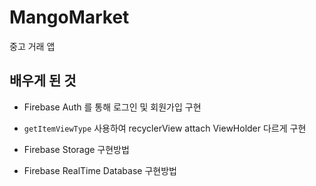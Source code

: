 # MangoMarket
중고 거래 앱 
## 배우게 된 것
- Firebase Auth 를 통해 로그인 및 회원가입 구현

- `getItemViewType` 사용하여 recyclerView attach ViewHolder 다르게 구현

- Firebase Storage 구현방법

- Firebase RealTime Database 구현방법
